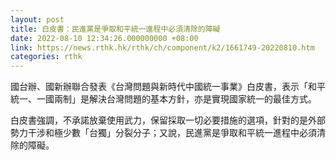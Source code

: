 ```yaml
---
layout: post
title: 白皮書：民進黨是爭取和平統一進程中必須清除的障礙
date: 2022-08-10 12:34:26.000000000 +08:00
link: https://news.rthk.hk/rthk/ch/component/k2/1661749-20220810.htm
categories: rthk
---
```


國台辦、國新辦聯合發表《台灣問題與新時代中國統一事業》白皮書，表示「和平統一、一國兩制」是解決台灣問題的基本方針，亦是實現國家統一的最佳方式。

白皮書強調，不承諾放棄使用武力，保留採取一切必要措施的選項，針對的是外部勢力干涉和極少數「台獨」分裂分子；又說，民進黨是爭取和平統一進程中必須清除的障礙。
